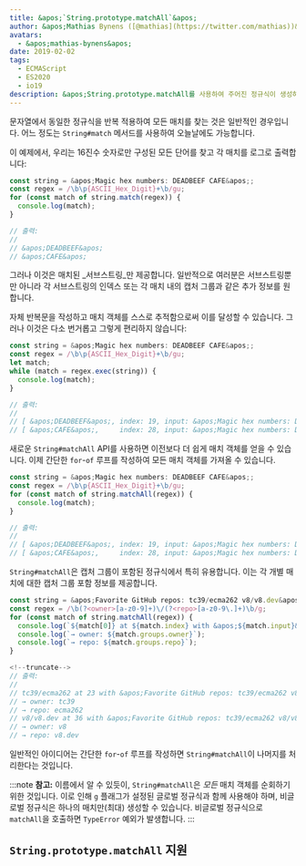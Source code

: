 ```yaml
---
title: &apos;`String.prototype.matchAll`&apos;
author: &apos;Mathias Bynens ([@mathias](https://twitter.com/mathias))&apos;
avatars:
  - &apos;mathias-bynens&apos;
date: 2019-02-02
tags:
  - ECMAScript
  - ES2020
  - io19
description: &apos;String.prototype.matchAll를 사용하여 주어진 정규식이 생성하는 모든 매치 객체를 쉽게 순회할 수 있습니다.&apos;
---
```

문자열에서 동일한 정규식을 반복 적용하여 모든 매치를 찾는 것은 일반적인 경우입니다. 어느 정도는 `String#match` 메서드를 사용하여 오늘날에도 가능합니다.

이 예제에서, 우리는 16진수 숫자로만 구성된 모든 단어를 찾고 각 매치를 로그로 출력합니다:

```js
const string = &apos;Magic hex numbers: DEADBEEF CAFE&apos;;
const regex = /\b\p{ASCII_Hex_Digit}+\b/gu;
for (const match of string.match(regex)) {
  console.log(match);
}

// 출력:
//
// &apos;DEADBEEF&apos;
// &apos;CAFE&apos;
```

그러나 이것은 매치된 _서브스트링_만 제공합니다. 일반적으로 여러분은 서브스트링뿐만 아니라 각 서브스트링의 인덱스 또는 각 매치 내의 캡처 그룹과 같은 추가 정보를 원합니다.

자체 반복문을 작성하고 매치 객체를 스스로 추적함으로써 이를 달성할 수 있습니다. 그러나 이것은 다소 번거롭고 그렇게 편리하지 않습니다:

```js
const string = &apos;Magic hex numbers: DEADBEEF CAFE&apos;;
const regex = /\b\p{ASCII_Hex_Digit}+\b/gu;
let match;
while (match = regex.exec(string)) {
  console.log(match);
}

// 출력:
//
// [ &apos;DEADBEEF&apos;, index: 19, input: &apos;Magic hex numbers: DEADBEEF CAFE&apos; ]
// [ &apos;CAFE&apos;,     index: 28, input: &apos;Magic hex numbers: DEADBEEF CAFE&apos; ]
```

새로운 `String#matchAll` API를 사용하면 이전보다 더 쉽게 매치 객체를 얻을 수 있습니다. 이제 간단한 `for`-`of` 루프를 작성하여 모든 매치 객체를 가져올 수 있습니다.

```js
const string = &apos;Magic hex numbers: DEADBEEF CAFE&apos;;
const regex = /\b\p{ASCII_Hex_Digit}+\b/gu;
for (const match of string.matchAll(regex)) {
  console.log(match);
}

// 출력:
//
// [ &apos;DEADBEEF&apos;, index: 19, input: &apos;Magic hex numbers: DEADBEEF CAFE&apos; ]
// [ &apos;CAFE&apos;,     index: 28, input: &apos;Magic hex numbers: DEADBEEF CAFE&apos; ]
```

`String#matchAll`은 캡처 그룹이 포함된 정규식에서 특히 유용합니다. 이는 각 개별 매치에 대한 캡처 그룹 포함 정보를 제공합니다.

```js
const string = &apos;Favorite GitHub repos: tc39/ecma262 v8/v8.dev&apos;;
const regex = /\b(?<owner>[a-z0-9]+)\/(?<repo>[a-z0-9\.]+)\b/g;
for (const match of string.matchAll(regex)) {
  console.log(`${match[0]} at ${match.index} with &apos;${match.input}&apos;`);
  console.log(`→ owner: ${match.groups.owner}`);
  console.log(`→ repo: ${match.groups.repo}`);
}

<!--truncate-->
// 출력:
//
// tc39/ecma262 at 23 with &apos;Favorite GitHub repos: tc39/ecma262 v8/v8.dev&apos;
// → owner: tc39
// → repo: ecma262
// v8/v8.dev at 36 with &apos;Favorite GitHub repos: tc39/ecma262 v8/v8.dev&apos;
// → owner: v8
// → repo: v8.dev
```

일반적인 아이디어는 간단한 `for`-`of` 루프를 작성하면 `String#matchAll`이 나머지를 처리한다는 것입니다.

:::note
**참고:** 이름에서 알 수 있듯이, `String#matchAll`은 _모든_ 매치 객체를 순회하기 위한 것입니다. 이로 인해 `g` 플래그가 설정된 글로벌 정규식과 함께 사용해야 하며, 비글로벌 정규식은 하나의 매치만(최대) 생성할 수 있습니다. 비글로벌 정규식으로 `matchAll`을 호출하면 `TypeError` 예외가 발생합니다.
:::

## `String.prototype.matchAll` 지원

<feature-support chrome="73 /blog/v8-release-73#string.prototype.matchall"
                 firefox="67"
                 safari="13"
                 nodejs="12"
                 babel="yes https://github.com/zloirock/core-js#ecmascript-string-and-regexp"></feature-support>
